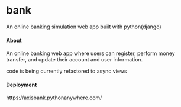 # bank
An online banking simulation web app built with python(django)

<h4>About</h4>
<p>An online banking web app where users can register, perform money transfer, and update their account and user information.</p>

<p> code is being currently refactored to async views</p>

<h4>Deployment</h4>
<p>https://axisbank.pythonanywhere.com/</p>
